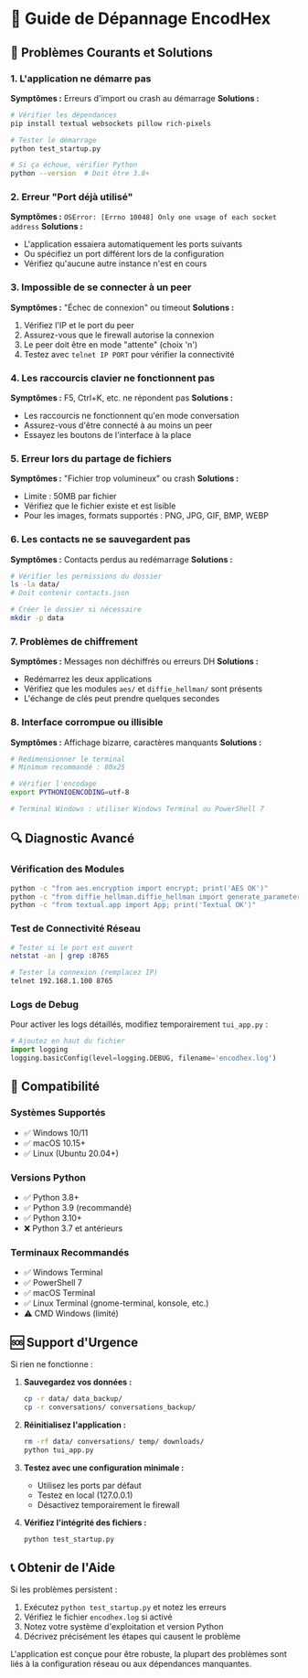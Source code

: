 # 🔧 Guide de Dépannage EncodHex

## 🚨 Problèmes Courants et Solutions

### 1. L'application ne démarre pas

**Symptômes :** Erreurs d'import ou crash au démarrage
**Solutions :**

```bash
# Vérifier les dépendances
pip install textual websockets pillow rich-pixels

# Tester le démarrage
python test_startup.py

# Si ça échoue, vérifier Python
python --version  # Doit être 3.8+
```

### 2. Erreur "Port déjà utilisé"

**Symptômes :** `OSError: [Errno 10048] Only one usage of each socket address`
**Solutions :**

- L'application essaiera automatiquement les ports suivants
- Ou spécifiez un port différent lors de la configuration
- Vérifiez qu'aucune autre instance n'est en cours

### 3. Impossible de se connecter à un peer

**Symptômes :** "Échec de connexion" ou timeout
**Solutions :**

1. Vérifiez l'IP et le port du peer
2. Assurez-vous que le firewall autorise la connexion
3. Le peer doit être en mode "attente" (choix 'n')
4. Testez avec `telnet IP PORT` pour vérifier la connectivité

### 4. Les raccourcis clavier ne fonctionnent pas

**Symptômes :** F5, Ctrl+K, etc. ne répondent pas
**Solutions :**

- Les raccourcis ne fonctionnent qu'en mode conversation
- Assurez-vous d'être connecté à au moins un peer
- Essayez les boutons de l'interface à la place

### 5. Erreur lors du partage de fichiers

**Symptômes :** "Fichier trop volumineux" ou crash
**Solutions :**

- Limite : 50MB par fichier
- Vérifiez que le fichier existe et est lisible
- Pour les images, formats supportés : PNG, JPG, GIF, BMP, WEBP

### 6. Les contacts ne se sauvegardent pas

**Symptômes :** Contacts perdus au redémarrage
**Solutions :**

```bash
# Vérifier les permissions du dossier
ls -la data/
# Doit contenir contacts.json

# Créer le dossier si nécessaire
mkdir -p data
```

### 7. Problèmes de chiffrement

**Symptômes :** Messages non déchiffrés ou erreurs DH
**Solutions :**

- Redémarrez les deux applications
- Vérifiez que les modules `aes/` et `diffie_hellman/` sont présents
- L'échange de clés peut prendre quelques secondes

### 8. Interface corrompue ou illisible

**Symptômes :** Affichage bizarre, caractères manquants
**Solutions :**

```bash
# Redimensionner le terminal
# Minimum recommandé : 80x25

# Vérifier l'encodage
export PYTHONIOENCODING=utf-8

# Terminal Windows : utiliser Windows Terminal ou PowerShell 7
```

## 🔍 Diagnostic Avancé

### Vérification des Modules

```bash
python -c "from aes.encryption import encrypt; print('AES OK')"
python -c "from diffie_hellman.diffie_hellman import generate_parameters; print('DH OK')"
python -c "from textual.app import App; print('Textual OK')"
```

### Test de Connectivité Réseau

```bash
# Tester si le port est ouvert
netstat -an | grep :8765

# Tester la connexion (remplacez IP)
telnet 192.168.1.100 8765
```

### Logs de Debug

Pour activer les logs détaillés, modifiez temporairement `tui_app.py` :

```python
# Ajoutez en haut du fichier
import logging
logging.basicConfig(level=logging.DEBUG, filename='encodhex.log')
```

## 📱 Compatibilité

### Systèmes Supportés

- ✅ Windows 10/11
- ✅ macOS 10.15+
- ✅ Linux (Ubuntu 20.04+)

### Versions Python

- ✅ Python 3.8+
- ✅ Python 3.9 (recommandé)
- ✅ Python 3.10+
- ❌ Python 3.7 et antérieurs

### Terminaux Recommandés

- ✅ Windows Terminal
- ✅ PowerShell 7
- ✅ macOS Terminal
- ✅ Linux Terminal (gnome-terminal, konsole, etc.)
- ⚠️ CMD Windows (limité)

## 🆘 Support d'Urgence

Si rien ne fonctionne :

1. **Sauvegardez vos données :**

   ```bash
   cp -r data/ data_backup/
   cp -r conversations/ conversations_backup/
   ```

2. **Réinitialisez l'application :**

   ```bash
   rm -rf data/ conversations/ temp/ downloads/
   python tui_app.py
   ```

3. **Testez avec une configuration minimale :**

   - Utilisez les ports par défaut
   - Testez en local (127.0.0.1)
   - Désactivez temporairement le firewall

4. **Vérifiez l'intégrité des fichiers :**
   ```bash
   python test_startup.py
   ```

## 📞 Obtenir de l'Aide

Si les problèmes persistent :

1. Exécutez `python test_startup.py` et notez les erreurs
2. Vérifiez le fichier `encodhex.log` si activé
3. Notez votre système d'exploitation et version Python
4. Décrivez précisément les étapes qui causent le problème

L'application est conçue pour être robuste, la plupart des problèmes sont liés à la configuration réseau ou aux dépendances manquantes.
